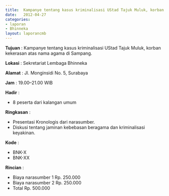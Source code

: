 ```yaml
---		
title: 	Kampanye tentang kasus kriminalisasi UStad Tajuk Muluk, korban kekerasan atas nama agama di Sampang.	
date: 	2012-04-27
categories:		
- laporan		
- Bhinneka		
layout: laporancmb		
---			
```

		
**Tujuan** :	Kampanye tentang kasus kriminalisasi UStad Tajuk Muluk, korban kekerasan atas nama agama di Sampang.	
		
**Lokasi** :	Sekretariat Lembaga Bhinneka	
		
**Alamat** : 	Jl. Monginsidi No. 5, Surabaya	
		
**Jam** :	19.00–21.00 WIB	
		
**Hadir** :		
*	8 peserta dari kalangan umum

**Ringkasan** :		
*	Presentasi Kronologis dari narasumber.	
*	Diskusi tentang jaminan kebebasan beragama dan kriminalisasi keyakinan.	

**Kode** :
*	BNK-X	
*	BNK-XX	

**Rincian** :
*	Biaya narasumber 1 Rp. 250.000
*	Biaya narasumber 2	Rp. 250.000
*	Total	Rp. 500.000
